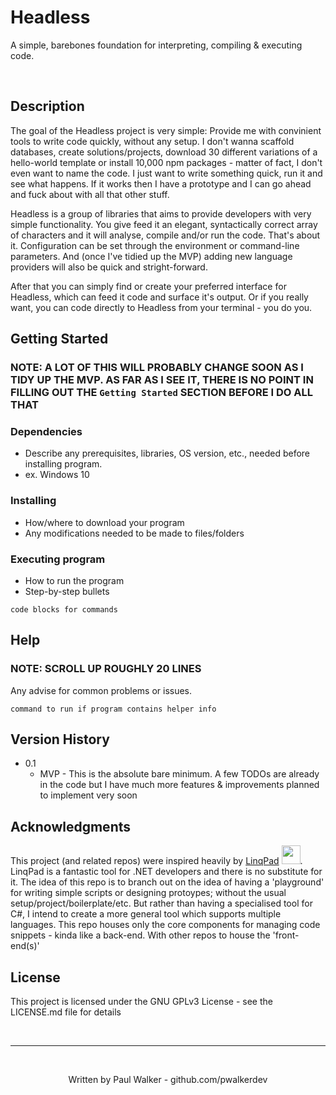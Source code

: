 # Headless

A simple, barebones foundation for interpreting, compiling & executing code.

</br>

## Description

The goal of the Headless project is very simple: Provide me with convinient tools to write code quickly, without any setup. I don't wanna scaffold databases, create solutions/projects, download 30 different variations of a hello-world template or install 10,000 npm packages - matter of fact, I don't even want to name the code. I just want to write something quick, run it and see what happens. If it works then I have a prototype and I can go ahead and fuck about with all that other stuff.

Headless is a group of libraries that aims to provide developers with very simple functionality. You give feed it an elegant, syntactically correct array of characters and it will analyse, compile and/or run the code. That's about it. Configuration can be set through the environment or command-line parameters. And (once I've tidied up the MVP) adding new language providers will also be quick and stright-forward.

After that you can simply find or create your preferred interface for Headless, which can feed it code and surface it's output. Or if you really want, you can code directly to Headless from your terminal - you do you.

## Getting Started

### NOTE: A LOT OF THIS WILL PROBABLY CHANGE SOON AS I TIDY UP THE MVP. AS FAR AS I SEE IT, THERE IS NO POINT IN FILLING OUT THE `Getting Started` SECTION BEFORE I DO ALL THAT

### Dependencies

* Describe any prerequisites, libraries, OS version, etc., needed before installing program.
* ex. Windows 10

### Installing

* How/where to download your program
* Any modifications needed to be made to files/folders

### Executing program

* How to run the program
* Step-by-step bullets
```
code blocks for commands
```

## Help

### NOTE: SCROLL UP ROUGHLY 20 LINES

Any advise for common problems or issues.
```
command to run if program contains helper info
```

## Version History

* 0.1
  * MVP - This is the absolute bare minimum. A few TODOs are already in the code but I have much more features & improvements planned to implement very soon

## Acknowledgments

This project (and related repos) were inspired heavily by [LinqPad](https://www.linqpad.net/) [<img src="https://github.com/pwalkerdev/Headless/assets/73733025/e4016858-7f66-4195-b127-bcecde74c3a6" width="30" height="30">](https://www.linqpad.net/). LinqPad is a fantastic tool for .NET developers and there is no substitute for it. The idea of this repo is to branch out on the idea of having a 'playground' for writing simple scripts or designing protoypes; without the usual setup/project/boilerplate/etc. But rather than having a specialised tool for C#, I intend to create a more general tool which supports multiple languages. This repo houses only the core components for managing code snippets - kinda like a back-end. With other repos to house the 'front-end(s)'

## License

This project is licensed under the GNU GPLv3 License - see the LICENSE.md file for details

</br>
  
---
  
</br>

<p align="center">
  Written by Paul Walker - github.com/pwalkerdev
</p>
